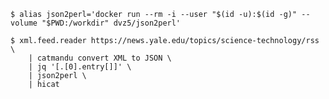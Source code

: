 

    $ alias json2perl='docker run --rm -i --user "$(id -u):$(id -g)" --volume "$PWD:/workdir" dvz5/json2perl'

    $ xml.feed.reader https://news.yale.edu/topics/science-technology/rss \
        | catmandu convert XML to JSON \
        | jq '[.[0].entry[]]' \
        | json2perl \
        | hicat